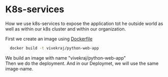 # K8s-services
How we use k8s-services to expose the application tot he outside world as well as within our k8s cluster and within our organization. <br/>

First we create an image using [Dockerfile]() 
```bash
  docker build -t vivekraj/python-web-app
```
We build an image with name "vivekraj/python-web-app" <br/>
Then we do the deployment. And in our Deploymet, we will use the same image-name.

